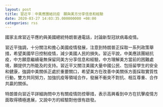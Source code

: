 ```yaml
---
layout: post
title: 習近平︰中美應團結抗疫　願與美方分享信息和經驗
date: 2020-03-27 14:03:35.000000000 +08:00
categories: rss
---
```


國家主席習近平應約與美國總統特朗普通電話，討論新型冠狀病毒疫情。

習近平強調，十分關注和擔心美國疫情發展，注意到特朗普正採取一系列政策舉措，希望美國早日控制疫情，減少美國人民的損失。習近平說，中美應該團結抗疫，中方願意繼續毫無保留同美方分享信息和經驗，中方理解美方當前的困難處境，願提供力所能及的支持。習近平又關注美國大量中國公民、包括留學生的安全和健康，強調中美關係正處於重要關口，希望美方在改善中美關係方面採取實質性行動，雙方共同努力，加強抗疫等領域合作，發展不衝突不對抗、相互尊重、合作共贏的關係。

特朗普向習近平詳細詢問中方有關疫情防控舉措，表示高興看到中方在抗擊疫情方面取得積極進展，又說中方的經驗對他很有啟發。
